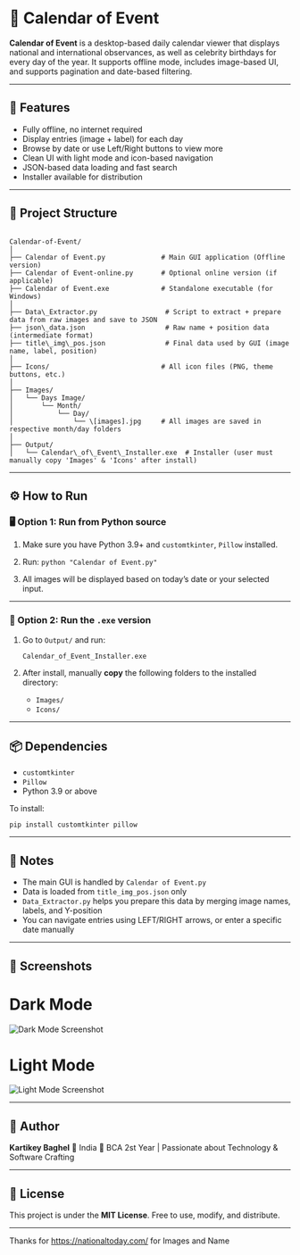 # 📆 Calendar of Event

**Calendar of Event** is a desktop-based daily calendar viewer that displays national and international observances, as well as celebrity birthdays for every day of the year. It supports offline mode, includes image-based UI, and supports pagination and date-based filtering.

---

## 🚀 Features

- Fully offline, no internet required
- Display entries (image + label) for each day
- Browse by date or use Left/Right buttons to view more
- Clean UI with light mode and icon-based navigation
- JSON-based data loading and fast search
- Installer available for distribution

---

## 📁 Project Structure

```

Calendar-of-Event/
│
├── Calendar of Event.py              # Main GUI application (Offline version)
├── Calendar of Event-online.py       # Optional online version (if applicable)
├── Calendar of Event.exe             # Standalone executable (for Windows)
│
├── Data\_Extractor.py                 # Script to extract + prepare data from raw images and save to JSON
├── json\_data.json                    # Raw name + position data (intermediate format)
├── title\_img\_pos.json               # Final data used by GUI (image name, label, position)
│
├── Icons/                            # All icon files (PNG, theme buttons, etc.)
│
├── Images/
│   └── Days Image/
│       └── Month/
│           └── Day/
│               └── \[images].jpg     # All images are saved in respective month/day folders
│
├── Output/
│   └── Calendar\_of\_Event\_Installer.exe  # Installer (user must manually copy 'Images' & 'Icons' after install)

````

---

## ⚙️ How to Run

### 🖥 Option 1: Run from Python source
1. Make sure you have Python 3.9+ and `customtkinter`, `Pillow` installed.
2. Run:
   ```python "Calendar of Event.py"```

3. All images will be displayed based on today’s date or your selected input.

---

### 🧰 Option 2: Run the `.exe` version

1. Go to `Output/` and run:

   ```
   Calendar_of_Event_Installer.exe
   ```
2. After install, manually **copy** the following folders to the installed directory:

   * `Images/`
   * `Icons/`

---

## 📦 Dependencies

* `customtkinter`
* `Pillow`
* Python 3.9 or above

To install:

```pip install customtkinter pillow```

---

## 📌 Notes

* The main GUI is handled by `Calendar of Event.py`
* Data is loaded from `title_img_pos.json` only
* `Data_Extractor.py` helps you prepare this data by merging image names, labels, and Y-position
* You can navigate entries using LEFT/RIGHT arrows, or enter a specific date manually

---

## 📸 Screenshots

#  Dark Mode
![Dark Mode Screenshot](dark.png)
#  Light Mode
![Light Mode Screenshot](light.png)

---

## 👤 Author

**Kartikey Baghel**
📍 India
🔧 BCA 2st Year | Passionate about Technology & Software Crafting

---

## 📜 License

This project is under the **MIT License**. Free to use, modify, and distribute.

---

Thanks for https://nationaltoday.com/ for Images and Name